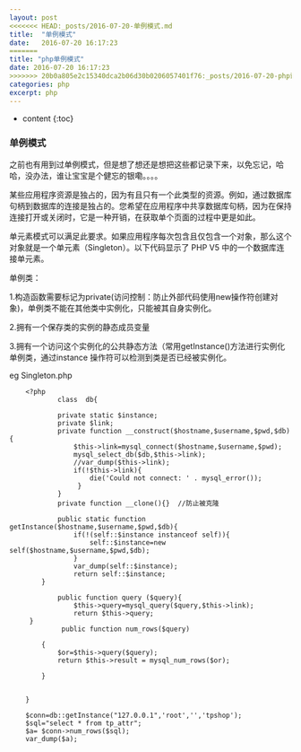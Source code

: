 ```yaml
---
layout: post
<<<<<<< HEAD:_posts/2016-07-20-单例模式.md
title:  "单例模式"
date:   2016-07-20 16:17:23
=======
title: "php单例模式"
date: 2016-07-20 16:17:23
>>>>>>> 20b0a805e2c15340dca2b06d30b0206057401f76:_posts/2016-07-20-php设计模式的学习.md
categories: php
excerpt: php
---
```


* content
{:toc}

### 单例模式

之前也有用到过单例模式，但是想了想还是想把这些都记录下来，以免忘记，哈哈，没办法，谁让宝宝是个健忘的银嘞。。。。

某些应用程序资源是独占的，因为有且只有一个此类型的资源。例如，通过数据库句柄到数据库的连接是独占的。您希望在应用程序中共享数据库句柄，因为在保持连接打开或关闭时，它是一种开销，在获取单个页面的过程中更是如此。

单元素模式可以满足此要求。如果应用程序每次包含且仅包含一个对象，那么这个对象就是一个单元素（Singleton）。以下代码显示了 PHP V5 中的一个数据库连接单元素。

单例类：

  1.构造函数需要标记为private(访问控制：防止外部代码使用new操作符创建对象)，单例类不能在其他类中实例化，只能被其自身实例化。

  2.拥有一个保存类的实例的静态成员变量

  3.拥有一个访问这个实例化的公共静态方法（常用getInstance()方法进行实例化单例类，通过instance 操作符可以检测到类是否已经被实例化。

eg Singleton.php

		<?php
				class  db{
				
				private static $instance;
				private $link;
				private function __construct($hostname,$username,$pwd,$db){
					$this->link=mysql_connect($hostname,$username,$pwd);
					mysql_select_db($db,$this->link);
					//var_dump($this->link);
					if(!$this->link){
		             	die('Could not connect: ' . mysql_error());
					 }
				}
				private function __clone(){}  //防止被克隆
		
				public static function  getInstance($hostname,$username,$pwd,$db){
					if(!(self::$instance instanceof self)){
						self::$instance=new self($hostname,$username,$pwd,$db);
					}
					var_dump(self::$instance);
					return self::$instance;
			}
		
		        public function query ($query){  
		            $this->query=mysql_query($query,$this->link); 
		            return $this->query;
		 }
		 		 public function num_rows($query)
		
		    {
		    	$or=$this->query($query);
		        return $this->result = mysql_num_rows($or);
		
		    }
		
		
		}  
		
		$conn=db::getInstance("127.0.0.1",'root','','tpshop');
		$sql="select * from tp_attr";
		$a= $conn->num_rows($sql);
		var_dump($a);
	
